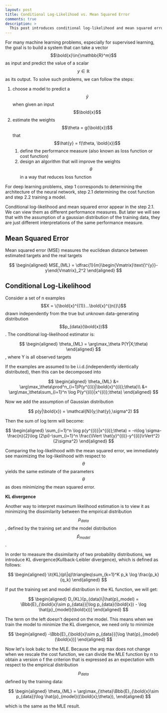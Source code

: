 ```yaml
---
layout: post
title: Conditional Log-Likelihood vs. Mean Squared Error
comments: true
description: >
  This post introduces conditional log-likelihood and mean squared error and shows the relationship between these two performance measures.
---
```


For many machine learning problems, especially for supervised learning, the goal is to build a system that can take a vector $$\bold{x}\in{\mathbb{R}^m}$$ as input and predict the value of a scalar $$y\in{\mathbb{R}}$$ as its output. To solve such problems, we can follow the steps:
1. choose a model to predict a $$\hat{y}$$ when given an input $$\bold{x}$$
2. estimate the weights $$\theta = g(\bold{x})$$ that $$\hat{y} = f(\theta, \bold{x})$$
    1. define the performance measure (also known as loss function or cost function)
    2. design an algorithm that will improve the weights $$\theta$$ in a way that reduces loss function

For deep learning problems, step 1 corresponds to determining the architecture of the neural network, step 2.1 determining the cost function and step 2.2 training a model.

Conditional log-likelihood and mean squared error appear in the step 2.1. We can view them as different performance measures. But later we will see that with the assumption of a gaussian distribution of the training data, they are just different interpretations of the same performance measure.

## Mean Squared Error
Mean squared error (MSE) measures the euclidean distance between estimated targets and the real targets

$$
\begin{aligned}
MSE_{ML} = \dfrac{1}{m}\begin{Vmatrix}\text{\^{y}}-y\end{Vmatrix}_2^2
\end{aligned}
$$

## Conditional Log-Likelihood
Consider a set of n examples $$X = \{\bold{x}^{(1)}...\bold{x}^{(n)}\}$$ drawn independently from the true but unknown data-generating distribution $$p_{data}(\bold{x})$$. The conditional log-likelihood estimator is:

$$
\begin{aligned}
\theta_{ML} = \arg\max_\theta P(Y|X;\theta)
\end{aligned}
$$, where Y is all observed targets

If the examples are assumed to be i.i.d.(independently identically distributed), then this can be decomposed into 

$$
\begin{aligned}
  \theta_{ML} &= \arg\max_\theta\prod^n_{i=1}P(y^{(i)}|\bold{x}^{(i)};\theta)\\
              &= \arg\max_\theta\sum_{i=1}^n \log P(y^{(i)}|x^{(i)};\theta)
\end{aligned}
$$ 

Now we add the assumption of Gaussian distribution

$$ p(y|\bold{x}) = \mathcal{N}(y;\hat{y},\sigma^2) $$

Then the sum of log term will become:

$$
\begin{aligned}
\sum_{i=1}^n \log p(y^{(i)}|x^{(i)};\theta) = -n\log \sigma-\frac{n}{2}\log (2\pi)-\sum_{i=1}^n \frac{\lVert \hat{y}^{(i)}-y^{(i)}\rVert^2} {2\sigma^2}
\end{aligned}
$$

Comparing the log-likelihood with the mean squared error, we immediately see maximizing the log-likelihood with respect to $$\theta$$ yields the same estimate of the parameters $$\theta$$ as does minimizing the mean squared error.

**KL divergence**

Another way to interpret maximum likelihood estimation is to view it as minimizing the dissimilarity between the empirical distribution $$p_{data}$$, defined by the training set and the model distribution $$\hat{p}_{model}$$.

In order to measure the dissimilarity of two probability distributions, we introduce KL divergence(Kullback-Leibler divergence), which is defined as follows:

$$
\begin{aligned}
\it{KL}(p\|q)\triangleq\sum_{k=1}^K p_k \log \frac{p_k}{q_k}
\end{aligned}
$$

If put the training set and model distribution in the KL function, we will get:

$$
\begin{aligned}
D_{KL}(p_{data}\|\hat{p}_model) = \Bbb{E}_{\bold{x}\sim p_{data}}[\log p_{data}(\bold{x}) - \log \hat{p}_{model}(\bold(x))]
\end{aligned}
$$

The term on the left doesn't depend on the model. This means when we train the model to minimize the KL divergence, we need only to minimize

$$
\begin{aligned}
-\Bbb{E}_{\bold{x}\sim p_{data}}[\log \hat{p}_{model}(\bold{x})]
\end{aligned}
$$

Now let's look bakc to the MLE. Because the arg max does not change when we rescale the cost function, we can divide the MLE function by n to obtain a version o f the criterion that is expressed as an expectation with respect to the empirical distribution $$p_{data}$$ defined by the training data:

$$
\begin{aligned}
\theta_{ML} = \arg\max_{\theta}\Bbb{E}_{\bold{x}\sim p_{data}}\log \hat{p}_{model}({\bold{x};\theta}),
\end{aligned}
$$

which is the same as the MLE result.




